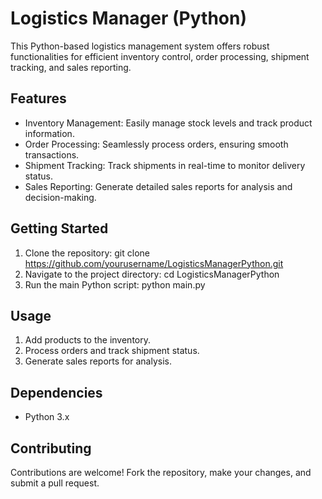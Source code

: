 # Logistics Manager (Python)
This Python-based logistics management system offers robust functionalities for efficient inventory control, order processing, shipment tracking, and sales reporting.

## Features
- Inventory Management: Easily manage stock levels and track product information.
- Order Processing: Seamlessly process orders, ensuring smooth transactions.
- Shipment Tracking: Track shipments in real-time to monitor delivery status.
- Sales Reporting: Generate detailed sales reports for analysis and decision-making.
## Getting Started
1. Clone the repository: git clone https://github.com/yourusername/LogisticsManagerPython.git
2. Navigate to the project directory: cd LogisticsManagerPython
3. Run the main Python script: python main.py
## Usage
1. Add products to the inventory.
2. Process orders and track shipment status.
3. Generate sales reports for analysis.
## Dependencies
- Python 3.x
## Contributing
Contributions are welcome! Fork the repository, make your changes, and submit a pull request.







